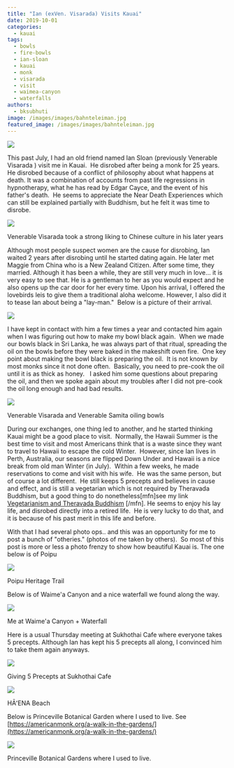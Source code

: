 ```yaml
---
title: "Ian (exVen. Visarada) Visits Kauai"
date: 2019-10-01
categories: 
  - kauai
tags: 
  - bowls
  - fire-bowls
  - ian-sloan
  - kauai
  - monk
  - visarada
  - visit
  - waimea-canyon
  - waterfalls
authors: 
  - bksubhuti
image: /images/images/bahnteleiman.jpg
featured_image: /images/images/bahnteleiman.jpg
---
```


![](/images/bahnteleiman-1024x768.jpg)

This past July, I had an old friend named Ian Sloan (previously Venerable Visarada ) visit me in Kauai.  He disrobed after being a monk for 25 years. He disrobed because of a conflict of philosophy about what happens at death. It was a combination of accounts from past life regressions in hypnotherapy, what he has read by Edgar Cayce, and the event of his father's death.  He seems to appreciate the Near Death Experiences which can still be explained partially with Buddhism, but he felt it was time to disrobe. 

![](/images/visarada-drawing-letters-1024x579.jpg)

Venerable Visarada took a strong liking to Chinese culture in his later years

Although most people suspect women are the cause for disrobing, Ian waited 2 years after disrobing until he started dating again. He later met Maggie from China who is a New Zealand Citizen. After some time, they married. Although it has been a while, they are still very much in love... it is very easy to see that. He is a gentleman to her as you would expect and he also opens up the car door for her every time. Upon his arrival, I offered the lovebirds leis to give them a traditional aloha welcome. However, I also did it to tease Ian about being a "lay-man."  Below is a picture of their arrival.

![](/images/ianmaggai-lei-1024x768.jpg)

I have kept in contact with him a few times a year and contacted him again when I was figuring out how to make my bowl black again.  When we made our bowls black in Sri Lanka, he was always part of that ritual, spreading the oil on the bowls before they were baked in the makeshift oven fire.  One key point about making the bowl black is preparing the oil.  It is not known by most monks since it not done often.  Basically, you need to pre-cook the oil until it is as thick as honey.   I asked him some questions about preparing the oil, and then we spoke again about my troubles after I did not pre-cook the oil long enough and had bad results. 

![](/images/visarada-makebowl-1024x768.jpg)

Venerable Visarada and Venerable Samita oiling bowls

During our exchanges, one thing led to another, and he started thinking Kauai might be a good place to visit.  Normally, the Hawaii Summer is the best time to visit and most Americans think that is a waste since they want to travel to Hawaii to escape the cold Winter.  However, since Ian lives in Perth, Australia, our seasons are flipped Down Under and Hawaii is a nice break from old man Winter (in July).  Within a few weeks, he made reservations to come and visit with his wife.  He was the same person, but of course a lot different.  He still keeps 5 precepts and believes in cause and effect, and is still a vegetarian which is not required by Theravada Buddhism, but a good thing to do nonetheless\[mfn\]see my link [Vegetarianism and Theravada Buddhism](https://americanmonk.org/vegetarianism-theravada-buddhism/) \[/mfn\]. He seems to enjoy his lay life, and disrobed directly into a retired life.  He is very lucky to do that, and it is because of his past merit in this life and before.

With that I had several photo ops.. and this was an opportunity for me to post a bunch of "otheries." (photos of me taken by others).  So most of this post is more or less a photo frenzy to show how beautiful Kauai is. The one below is of Poipu

![](/images/mepoipu-1024x768.jpg)

Poipu Heritage Trail

Below is of Waime'a Canyon and a nice waterfall we found along the way.

![](/images/meatfallswaiamea-1024x768.jpg)

Me at Waime'a Canyon + Waterfall

Here is a usual Thursday meeting at Sukhothai Cafe where everyone takes 5 precepts. Although Ian has kept his 5 precepts all along, I convinced him to take them again anyways.

![](/images/sinha-1024x768.jpg)

Giving 5 Precepts at Sukhothai Cafe

![](/images/mehianaagain-1024x768.jpg)

HĀʻENA Beach

Below is Princeville Botanical Garden where I used to live. See [https://americanmonk.org/a-walk-in-the-gardens/](https://americanmonk.org/a-walk-in-the-gardens/)

![](/images/me-pbg-bridge2-1024x768.jpg)

Princeville Botanical Gardens where I used to live.